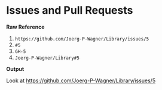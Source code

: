 # Issues and Pull Requests

**Raw Reference**
1. `https://github.com/Joerg-P-Wagner/Library/issues/5`
2. `#5`
3. `GH-5`
4. `Joerg-P-Wagner/Library#5`

**Output**

Look at https://github.com/Joerg-P-Wagner/Library/issues/5
